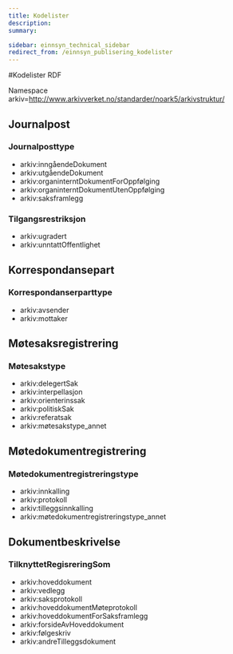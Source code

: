 ```yaml
---
title: Kodelister
description:
summary:

sidebar: einnsyn_technical_sidebar
redirect_from: /einnsyn_publisering_kodelister
---
```


#Kodelister RDF

Namespace arkiv=http://www.arkivverket.no/standarder/noark5/arkivstruktur/

## Journalpost
### Journalposttype
- arkiv:inngåendeDokument
- arkiv:utgåendeDokument 
- arkiv:organinterntDokumentForOppfølging
- arkiv:organinterntDokumentUtenOppfølging
- arkiv:saksframlegg


### Tilgangsrestriksjon
- arkiv:ugradert
- arkiv:unntattOffentlighet



## Korrespondansepart
### Korrespondanserparttype
- arkiv:avsender
- arkiv:mottaker

## Møtesaksregistrering
### Møtesakstype
- arkiv:delegertSak
- arkiv:interpellasjon
- arkiv:orienterinssak
- arkiv:politiskSak
- arkiv:referatsak
- arkiv:møtesakstype_annet

## Møtedokumentregistrering
### Møtedokumentregistreringstype
- arkiv:innkalling
- arkiv:protokoll
- arkiv:tilleggsinnkalling
- arkiv:møtedokumentregistreringstype_annet


## Dokumentbeskrivelse
### TilknyttetRegisreringSom
- arkiv:hoveddokument
- arkiv:vedlegg
- arkiv:saksprotokoll
- arkiv:hoveddokumentMøteprotokoll
- arkiv:hoveddokumentForSaksframlegg
- arkiv:forsideAvHoveddokument
- arkiv:følgeskriv
- arkiv:andreTilleggsdokument

 

